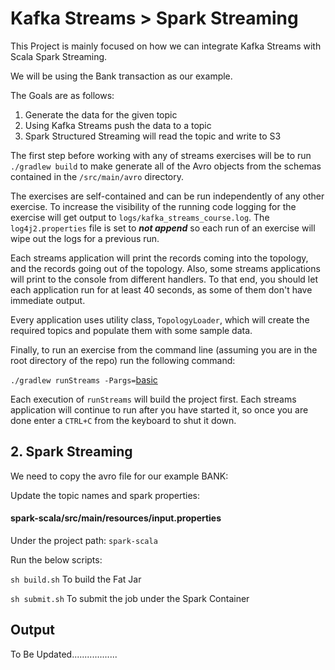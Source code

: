 # Kafka Streams > Spark Streaming

This Project is mainly focused on how we can integrate Kafka Streams with Scala Spark Streaming.

We will be using the Bank transaction as our example.

The Goals are as follows:
1. Generate the data for the given topic
2. Using Kafka Streams push the data to a topic
3. Spark Structured Streaming will read the topic and write to S3



The first step before working with any of streams exercises will be to run `./gradlew build` to make generate all of the
Avro objects from the schemas contained in the `/src/main/avro` directory.

The exercises are self-contained and can be run independently of any other exercise.  To increase the visibility of the running code
logging for the exercise will get output to `logs/kafka_streams_course.log`.  The `log4j2.properties` file is set to 
**_not append_** so each run of an exercise will wipe out the logs for a previous run.

Each streams application will print the records coming into the topology, and the records going out of the topology. Also, 
some streams applications will print to the console from different handlers.  To that end, you should let each application run
for at least 40 seconds, as some of them don't have immediate output.

Every application uses utility class,
`TopologyLoader`, which will create the required topics and populate them with some sample data.

Finally, to run an exercise from the command line (assuming you are in the root directory of the repo) run the following 
command:

`./gradlew runStreams -Pargs=`[basic](src/main/java/io/confluent/developer/basic/README.md)


Each execution of `runStreams` will build the project first.  Each streams application will continue to run after you have started it, so once you are done
enter a `CTRL+C` from the keyboard to shut it down.

## 2. Spark Streaming
We need to copy the avro file for our example BANK:

Update the topic names and spark properties:
#### spark-scala/src/main/resources/input.properties


Under the project path: `spark-scala`

Run the below scripts:

`sh build.sh`  To build the Fat Jar

`sh submit.sh`  To submit the job under the Spark Container


## Output
To Be Updated..................